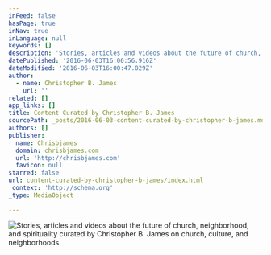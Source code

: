 ```yaml
---
inFeed: false
hasPage: true
inNav: true
inLanguage: null
keywords: []
description: 'Stories, articles and videos about the future of church, neighborhood, and spirituality curated by Christopher B. James on church, culture, and neighborhoods.'
datePublished: '2016-06-03T16:00:56.916Z'
dateModified: '2016-06-03T16:00:47.029Z'
author:
  - name: Christopher B. James
    url: ''
related: []
app_links: []
title: Content Curated by Christopher B. James
sourcePath: _posts/2016-06-03-content-curated-by-christopher-b-james.md
authors: []
publisher:
  name: Chrisbjames
  domain: chrisbjames.com
  url: 'http://chrisbjames.com'
  favicon: null
starred: false
url: content-curated-by-christopher-b-james/index.html
_context: 'http://schema.org'
_type: MediaObject

---
```

![Stories, articles and videos about the future of church, neighborhood, and spirituality curated by Christopher B. James on church, culture, and neighborhoods.](https://the-grid-user-content.s3-us-west-2.amazonaws.com/c3add799-f3f7-454f-b43e-8ce6d37235d8.png)